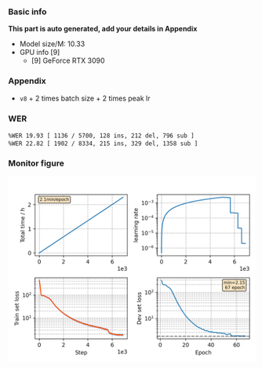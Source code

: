 ### Basic info

**This part is auto generated, add your details in Appendix**

* Model size/M: 10.33
* GPU info \[9\]
  * \[9\] GeForce RTX 3090

### Appendix

* `v8` + 2 times batch size + 2 times peak lr

### WER
```
%WER 19.93 [ 1136 / 5700, 128 ins, 212 del, 796 sub ]
%WER 22.82 [ 1902 / 8334, 215 ins, 329 del, 1358 sub ]
```

### Monitor figure
![monitor](./monitor.png)
